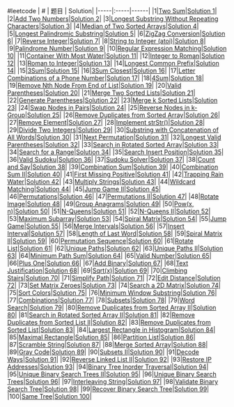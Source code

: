 #leetcode
| # | 题目 | Solution|
|-----|:-----|------|
|1|[Two Sum](https://leetcode.com/problems/two-sum)|[Solution 1](https://github.com/cedarz/ltcode/blob/master/1.cpp)|
|2|[Add Two Numbers](https://leetcode.com/problems/add-two-numbers)|[Solution 2](https://github.com/cedarz/ltcode/blob/master/2.cpp)|
|3|[Longest Substring Without Repeating Characters](https://leetcode.com/problems/longest-substring-without-repeating-characters)|[Solution 3](https://github.com/cedarz/ltcode/blob/master/3.cpp)|
|4|[Median of Two Sorted Arrays](https://leetcode.com/problems/median-of-two-sorted-arrays)|[Solution 4](https://github.com/cedarz/ltcode/blob/master/4.cpp)|
|5|[Longest Palindromic Substring](https://leetcode.com/problems/longest-palindromic-substring)|[Solution 5](https://github.com/cedarz/ltcode/blob/master/5.cpp)|
|6|[ZigZag Conversion](https://leetcode.com/problems/zigzag-conversion)|[Solution 6](https://github.com/cedarz/ltcode/blob/master/6.cpp)|
|7|[Reverse Integer](https://leetcode.com/problems/reverse-integer)|[Solution 7](https://github.com/cedarz/ltcode/blob/master/7.cpp)|
|8|[String to Integer (atoi)](https://leetcode.com/problems/string-to-integer-atoi)|[Solution 8](https://github.com/cedarz/ltcode/blob/master/8.cpp)|
|9|[Palindrome Number](https://leetcode.com/problems/palindrome-number)|[Solution 9](https://github.com/cedarz/ltcode/blob/master/9.cpp)|
|10|[Regular Expression Matching](https://leetcode.com/problems/regular-expression-matching)|[Solution 10](https://github.com/cedarz/ltcode/blob/master/10.cpp)|
|11|[Container With Most Water](https://leetcode.com/problems/container-with-most-water)|[Solution 11](https://github.com/cedarz/ltcode/blob/master/11.cpp)|
|12|[Integer to Roman](https://leetcode.com/problems/integer-to-roman)|[Solution 12](https://github.com/cedarz/ltcode/blob/master/12.cpp)|
|13|[Roman to Integer](https://leetcode.com/problems/roman-to-integer)|[Solution 13](https://github.com/cedarz/ltcode/blob/master/13.cpp)|
|14|[Longest Common Prefix](https://leetcode.com/problems/longest-common-prefix)|[Solution 14](https://github.com/cedarz/ltcode/blob/master/14.cpp)|
|15|[3Sum](https://leetcode.com/problems/3sum)|[Solution 15](https://github.com/cedarz/ltcode/blob/master/15.cpp)|
|16|[3Sum Closest](https://leetcode.com/problems/3sum-closest)|[Solution 16](https://github.com/cedarz/ltcode/blob/master/16.cpp)|
|17|[Letter Combinations of a Phone Number](https://leetcode.com/problems/letter-combinations-of-a-phone-number)|[Solution 17](https://github.com/cedarz/ltcode/blob/master/17.cpp)|
|18|[4Sum](https://leetcode.com/problems/4sum)|[Solution 18](https://github.com/cedarz/ltcode/blob/master/18.cpp)|
|19|[Remove Nth Node From End of List](https://leetcode.com/problems/remove-nth-node-from-end-of-list)|[Solution 19](https://github.com/cedarz/ltcode/blob/master/19.cpp)|
|20|[Valid Parentheses](https://leetcode.com/problems/valid-parentheses)|[Solution 20](https://github.com/cedarz/ltcode/blob/master/20.cpp)|
|21|[Merge Two Sorted Lists](https://leetcode.com/problems/merge-two-sorted-lists)|[Solution 21](https://github.com/cedarz/ltcode/blob/master/21.cpp)|
|22|[Generate Parentheses](https://leetcode.com/problems/generate-parentheses)|[Solution 22](https://github.com/cedarz/ltcode/blob/master/22.cpp)|
|23|[Merge k Sorted Lists](https://leetcode.com/problems/merge-k-sorted-lists)|[Solution 23](https://github.com/cedarz/ltcode/blob/master/23.cpp)|
|24|[Swap Nodes in Pairs](https://leetcode.com/problems/swap-nodes-in-pairs)|[Solution 24](https://github.com/cedarz/ltcode/blob/master/24.cpp)|
|25|[Reverse Nodes in k-Group](https://leetcode.com/problems/reverse-nodes-in-k-group)|[Solution 25](https://github.com/cedarz/ltcode/blob/master/25.cpp)|
|26|[Remove Duplicates from Sorted Array](https://leetcode.com/problems/remove-duplicates-from-sorted-array)|[Solution 26](https://github.com/cedarz/ltcode/blob/master/26.cpp)|
|27|[Remove Element](https://leetcode.com/problems/remove-element)|[Solution 27](https://github.com/cedarz/ltcode/blob/master/27.cpp)|
|28|[Implement strStr()](https://leetcode.com/problems/implement-strstr)|[Solution 28](https://github.com/cedarz/ltcode/blob/master/28.cpp)|
|29|[Divide Two Integers](https://leetcode.com/problems/divide-two-integers)|[Solution 29](https://github.com/cedarz/ltcode/blob/master/29.cpp)|
|30|[Substring with Concatenation of All Words](https://leetcode.com/problems/substring-with-concatenation-of-all-words)|[Solution 30](https://github.com/cedarz/ltcode/blob/master/30.cpp)|
|31|[Next Permutation](https://leetcode.com/problems/next-permutation)|[Solution 31](https://github.com/cedarz/ltcode/blob/master/31.cpp)|
|32|[Longest Valid Parentheses](https://leetcode.com/problems/longest-valid-parentheses)|[Solution 32](https://github.com/cedarz/ltcode/blob/master/32.cpp)|
|33|[Search in Rotated Sorted Array](https://leetcode.com/problems/search-in-rotated-sorted-array)|[Solution 33](https://github.com/cedarz/ltcode/blob/master/33.cpp)|
|34|[Search for a Range](https://leetcode.com/problems/search-for-a-range)|[Solution 34](https://github.com/cedarz/ltcode/blob/master/34.cpp)|
|35|[Search Insert Position](https://leetcode.com/problems/search-insert-position)|[Solution 35](https://github.com/cedarz/ltcode/blob/master/35.cpp)|
|36|[Valid Sudoku](https://leetcode.com/problems/valid-sudoku)|[Solution 36](https://github.com/cedarz/ltcode/blob/master/36.cpp)|
|37|[Sudoku Solver](https://leetcode.com/problems/sudoku-solver)|[Solution 37](https://github.com/cedarz/ltcode/blob/master/37.cpp)|
|38|[Count and Say](https://leetcode.com/problems/count-and-say)|[Solution 38](https://github.com/cedarz/ltcode/blob/master/38.cpp)|
|39|[Combination Sum](https://leetcode.com/problems/combination-sum)|[Solution 39](https://github.com/cedarz/ltcode/blob/master/39.cpp)|
|40|[Combination Sum II](https://leetcode.com/problems/combination-sum-ii)|[Solution 40](https://github.com/cedarz/ltcode/blob/master/40.cpp)|
|41|[First Missing Positive](https://leetcode.com/problems/first-missing-positive)|[Solution 41](https://github.com/cedarz/ltcode/blob/master/41.cpp)|
|42|[Trapping Rain Water](https://leetcode.com/problems/trapping-rain-water)|[Solution 42](https://github.com/cedarz/ltcode/blob/master/42.cpp)|
|43|[Multiply Strings](https://leetcode.com/problems/multiply-strings)|[Solution 43](https://github.com/cedarz/ltcode/blob/master/43.cpp)|
|44|[Wildcard Matching](https://leetcode.com/problems/wildcard-matching)|[Solution 44](https://github.com/cedarz/ltcode/blob/master/44.cpp)|
|45|[Jump Game II](https://leetcode.com/problems/jump-game-ii)|[Solution 45](https://github.com/cedarz/ltcode/blob/master/45.cpp)|
|46|[Permutations](https://leetcode.com/problems/permutations)|[Solution 46](https://github.com/cedarz/ltcode/blob/master/46.cpp)|
|47|[Permutations II](https://leetcode.com/problems/permutations-ii)|[Solution 47](https://github.com/cedarz/ltcode/blob/master/47.cpp)|
|48|[Rotate Image](https://leetcode.com/problems/rotate-image)|[Solution 48](https://github.com/cedarz/ltcode/blob/master/48.cpp)|
|49|[Group Anagrams](https://leetcode.com/problems/group-anagrams)|[Solution 49](https://github.com/cedarz/ltcode/blob/master/49.cpp)|
|50|[Pow(x, n)](https://leetcode.com/problems/powx,-n)|[Solution 50](https://github.com/cedarz/ltcode/blob/master/50.cpp)|
|51|[N-Queens](https://leetcode.com/problems/n-queens)|[Solution 51](https://github.com/cedarz/ltcode/blob/master/51.cpp)|
|52|[N-Queens II](https://leetcode.com/problems/n-queens-ii)|[Solution 52](https://github.com/cedarz/ltcode/blob/master/52.cpp)|
|53|[Maximum Subarray](https://leetcode.com/problems/maximum-subarray)|[Solution 53](https://github.com/cedarz/ltcode/blob/master/53.cpp)|
|54|[Spiral Matrix](https://leetcode.com/problems/spiral-matrix)|[Solution 54](https://github.com/cedarz/ltcode/blob/master/54.cpp)|
|55|[Jump Game](https://leetcode.com/problems/jump-game)|[Solution 55](https://github.com/cedarz/ltcode/blob/master/55.cpp)|
|56|[Merge Intervals](https://leetcode.com/problems/merge-intervals)|[Solution 56](https://github.com/cedarz/ltcode/blob/master/56.cpp)|
|57|[Insert Interval](https://leetcode.com/problems/insert-interval)|[Solution 57](https://github.com/cedarz/ltcode/blob/master/57.cpp)|
|58|[Length of Last Word](https://leetcode.com/problems/length-of-last-word)|[Solution 58](https://github.com/cedarz/ltcode/blob/master/58.cpp)|
|59|[Spiral Matrix II](https://leetcode.com/problems/spiral-matrix-ii)|[Solution 59](https://github.com/cedarz/ltcode/blob/master/59.cpp)|
|60|[Permutation Sequence](https://leetcode.com/problems/permutation-sequence)|[Solution 60](https://github.com/cedarz/ltcode/blob/master/60.cpp)|
|61|[Rotate List](https://leetcode.com/problems/rotate-list)|[Solution 61](https://github.com/cedarz/ltcode/blob/master/61.cpp)|
|62|[Unique Paths](https://leetcode.com/problems/unique-paths)|[Solution 62](https://github.com/cedarz/ltcode/blob/master/62.cpp)|
|63|[Unique Paths II](https://leetcode.com/problems/unique-paths-ii)|[Solution 63](https://github.com/cedarz/ltcode/blob/master/63.cpp)|
|64|[Minimum Path Sum](https://leetcode.com/problems/minimum-path-sum)|[Solution 64](https://github.com/cedarz/ltcode/blob/master/64.cpp)|
|65|[Valid Number](https://leetcode.com/problems/valid-number)|[Solution 65](https://github.com/cedarz/ltcode/blob/master/65.cpp)|
|66|[Plus One](https://leetcode.com/problems/plus-one)|[Solution 66](https://github.com/cedarz/ltcode/blob/master/66.cpp)|
|67|[Add Binary](https://leetcode.com/problems/add-binary)|[Solution 67](https://github.com/cedarz/ltcode/blob/master/67.cpp)|
|68|[Text Justification](https://leetcode.com/problems/text-justification)|[Solution 68](https://github.com/cedarz/ltcode/blob/master/68.cpp)|
|69|[Sqrt(x)](https://leetcode.com/problems/sqrtx)|[Solution 69](https://github.com/cedarz/ltcode/blob/master/69.cpp)|
|70|[Climbing Stairs](https://leetcode.com/problems/climbing-stairs)|[Solution 70](https://github.com/cedarz/ltcode/blob/master/70.cpp)|
|71|[Simplify Path](https://leetcode.com/problems/simplify-path)|[Solution 71](https://github.com/cedarz/ltcode/blob/master/71.cpp)|
|72|[Edit Distance](https://leetcode.com/problems/edit-distance)|[Solution 72](https://github.com/cedarz/ltcode/blob/master/72.cpp)|
|73|[Set Matrix Zeroes](https://leetcode.com/problems/set-matrix-zeroes)|[Solution 73](https://github.com/cedarz/ltcode/blob/master/73.cpp)|
|74|[Search a 2D Matrix](https://leetcode.com/problems/search-a-2d-matrix)|[Solution 74](https://github.com/cedarz/ltcode/blob/master/74.cpp)|
|75|[Sort Colors](https://leetcode.com/problems/sort-colors)|[Solution 75](https://github.com/cedarz/ltcode/blob/master/75.cpp)|
|76|[Minimum Window Substring](https://leetcode.com/problems/minimum-window-substring)|[Solution 76](https://github.com/cedarz/ltcode/blob/master/76.cpp)|
|77|[Combinations](https://leetcode.com/problems/combinations)|[Solution 77](https://github.com/cedarz/ltcode/blob/master/77.cpp)|
|78|[Subsets](https://leetcode.com/problems/subsets)|[Solution 78](https://github.com/cedarz/ltcode/blob/master/78.cpp)|
|79|[Word Search](https://leetcode.com/problems/word-search)|[Solution 79](https://github.com/cedarz/ltcode/blob/master/79.cpp)|
|80|[Remove Duplicates from Sorted Array II](https://leetcode.com/problems/remove-duplicates-from-sorted-array-ii)|[Solution 80](https://github.com/cedarz/ltcode/blob/master/80.cpp)|
|81|[Search in Rotated Sorted Array II](https://leetcode.com/problems/search-in-rotated-sorted-array-ii)|[Solution 81](https://github.com/cedarz/ltcode/blob/master/81.cpp)|
|82|[Remove Duplicates from Sorted List II](https://leetcode.com/problems/remove-duplicates-from-sorted-list-ii)|[Solution 82](https://github.com/cedarz/ltcode/blob/master/82.cpp)|
|83|[Remove Duplicates from Sorted List](https://leetcode.com/problems/remove-duplicates-from-sorted-list)|[Solution 83](https://github.com/cedarz/ltcode/blob/master/83.cpp)|
|84|[Largest Rectangle in Histogram](https://leetcode.com/problems/largest-rectangle-in-histogram)|[Solution 84](https://github.com/cedarz/ltcode/blob/master/84.cpp)|
|85|[Maximal Rectangle](https://leetcode.com/problems/maximal-rectangle)|[Solution 85](https://github.com/cedarz/ltcode/blob/master/85.cpp)|
|86|[Partition List](https://leetcode.com/problems/partition-list)|[Solution 86](https://github.com/cedarz/ltcode/blob/master/86.cpp)|
|87|[Scramble String](https://leetcode.com/problems/scramble-string)|[Solution 87](https://github.com/cedarz/ltcode/blob/master/87.cpp)|
|88|[Merge Sorted Array](https://leetcode.com/problems/merge-sorted-array)|[Solution 88](https://github.com/cedarz/ltcode/blob/master/88.cpp)|
|89|[Gray Code](https://leetcode.com/problems/gray-code)|[Solution 89](https://github.com/cedarz/ltcode/blob/master/89.cpp)|
|90|[Subsets II](https://leetcode.com/problems/subsets-ii)|[Solution 90](https://github.com/cedarz/ltcode/blob/master/90.cpp)|
|91|[Decode Ways](https://leetcode.com/problems/decode-ways)|[Solution 91](https://github.com/cedarz/ltcode/blob/master/91.cpp)|
|92|[Reverse Linked List II](https://leetcode.com/problems/reverse-linked-list-ii)|[Solution 92](https://github.com/cedarz/ltcode/blob/master/92.cpp)|
|93|[Restore IP Addresses](https://leetcode.com/problems/restore-ip-addresses)|[Solution 93](https://github.com/cedarz/ltcode/blob/master/93.cpp)|
|94|[Binary Tree Inorder Traversal](https://leetcode.com/problems/binary-tree-inorder-traversal)|[Solution 94](https://github.com/cedarz/ltcode/blob/master/94.cpp)|
|95|[Unique Binary Search Trees II](https://leetcode.com/problems/unique-binary-search-trees-ii)|[Solution 95](https://github.com/cedarz/ltcode/blob/master/95.cpp)|
|96|[Unique Binary Search Trees](https://leetcode.com/problems/unique-binary-search-trees)|[Solution 96](https://github.com/cedarz/ltcode/blob/master/96.cpp)|
|97|[Interleaving String](https://leetcode.com/problems/interleaving-string)|[Solution 97](https://github.com/cedarz/ltcode/blob/master/97.cpp)|
|98|[Validate Binary Search Tree](https://leetcode.com/problems/validate-binary-search-tree)|[Solution 98](https://github.com/cedarz/ltcode/blob/master/98.cpp)|
|99|[Recover Binary Search Tree](https://leetcode.com/problems/recover-binary-search-tree)|[Solution 99](https://github.com/cedarz/ltcode/blob/master/99.cpp)|
|100|[Same Tree](https://leetcode.com/problems/same-tree)|[Solution 100](https://github.com/cedarz/ltcode/blob/master/100.cpp)|

